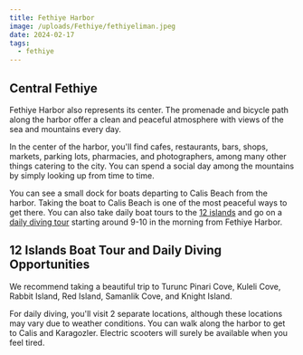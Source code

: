 ```yaml
---
title: Fethiye Harbor
image: /uploads/Fethiye/fethiyeliman.jpeg
date: 2024-02-17
tags:
  - fethiye
---
```


## Central Fethiye
Fethiye Harbor also represents its center. The promenade and bicycle path along the harbor offer a clean and peaceful atmosphere with views of the sea and mountains every day.

In the center of the harbor, you'll find cafes, restaurants, bars, shops, markets, parking lots, pharmacies, and photographers, among many other things catering to the city. You can spend a social day among the mountains by simply looking up from time to time.

You can see a small dock for boats departing to Calis Beach from the harbor. Taking the boat to Calis Beach is one of the most peaceful ways to get there. You can also take daily boat tours to the [12 islands](/12islands/) and go on a [daily diving tour](/diving/) starting around 9-10 in the morning from Fethiye Harbor.

## 12 Islands Boat Tour and Daily Diving Opportunities
We recommend taking a beautiful trip to Turunc Pinari Cove, Kuleli Cove, Rabbit Island, Red Island, Samanlik Cove, and Knight Island.

For daily diving, you'll visit 2 separate locations, although these locations may vary due to weather conditions. You can walk along the harbor to get to Calis and Karagozler. Electric scooters will surely be available when you feel tired.